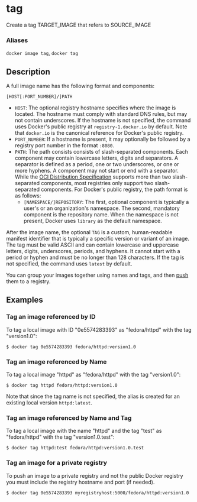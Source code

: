 # tag

<!---MARKER_GEN_START-->
Create a tag TARGET_IMAGE that refers to SOURCE_IMAGE

### Aliases

`docker image tag`, `docker tag`


<!---MARKER_GEN_END-->

## Description

A full image name has the following format and components:

`[HOST[:PORT_NUMBER]/]PATH`

- `HOST`: The optional registry hostname specifies where the image is located.
The hostname must comply with standard DNS rules, but may not contain
underscores. If the hostname is not specified, the command uses Docker's public
registry at `registry-1.docker.io` by default. Note that `docker.io` is the
canonical reference for Docker's public registry.
- `PORT_NUMBER`: If a hostname is present, it may optionally be followed by a
registry port number in the format `:8080`.
- `PATH`: The path consists consists of slash-separated components. Each
component may contain lowercase letters, digits and separators. A separator is
defined as a period, one or two underscores, or one or more hyphens. A component
may not start or end with a separator. While the
[OCI Distribution Specification](https://github.com/opencontainers/distribution-spec)
supports more than two slash-separated components, most registries only support
two slash-separated components. For Docker's public registry, the path format is
as follows:
  - `[NAMESPACE/]REPOSITORY`: The first, optional component is typically a
user's or an organization's namespace. The second, mandatory component is the
repository name. When the namespace is not present, Docker uses `library`
as the default namespace.

After the image name, the optional `TAG` is a custom, human-readable manifest
identifier that is typically a specific version or variant of an image. The tag
must be valid ASCII and can contain lowercase and uppercase letters, digits,
underscores, periods, and hyphens. It cannot start with a period or hyphen and
must be no longer than 128 characters. If the tag is not specified, the command uses `latest` by default.

You can group your images together using names and tags, and then
[push](https://docs.docker.com/engine/reference/commandline/push) them to a
registry.

## Examples

### Tag an image referenced by ID

To tag a local image with ID "0e5574283393" as "fedora/httpd" with the tag
"version1.0":

```console
$ docker tag 0e5574283393 fedora/httpd:version1.0
```

### Tag an image referenced by Name

To tag a local image "httpd" as "fedora/httpd" with the tag "version1.0":

```console
$ docker tag httpd fedora/httpd:version1.0
```

Note that since the tag name is not specified, the alias is created for an
existing local version `httpd:latest`.

### Tag an image referenced by Name and Tag

To tag a local image with the name "httpd" and the tag "test" as "fedora/httpd"
with the tag "version1.0.test":

```console
$ docker tag httpd:test fedora/httpd:version1.0.test
```

### Tag an image for a private registry

To push an image to a private registry and not the public Docker registry you
must include the registry hostname and port (if needed).

```console
$ docker tag 0e5574283393 myregistryhost:5000/fedora/httpd:version1.0
```